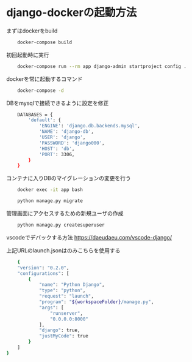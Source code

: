 # django-dockerの起動方法

まずはdockerをbuild

```bash
    docker-compose build
```
初回起動時に実行
```bash
	docker-compose run --rm app django-admin startproject config .
```

dockerを常に起動するコマンド
```bash
	docker-compose -d
```
DBをmysqlで接続できるように設定を修正
```bash
	DATABASES = {
		'default': {
			'ENGINE': 'django.db.backends.mysql',
			'NAME': 'django-db',
			'USER': 'django',
			'PASSWORD': 'django000',
			'HOST': 'db',
			'PORT': 3306,
		}
	}		
```

コンテナに入りDBのマイグレーションの変更を行う
```bash
	docker exec -it app bash
```
```bash
	python manage.py migrate
```

管理画面にアクセスするための新規ユーザの作成
```bash
	python manage.py createsuperuser
```

vscodeでデバックする方法
https://daeudaeu.com/vscode-django/

上記URLのlaunch.jsonはのみこちらを使用する
```bash
	{
	"version": "0.2.0",
	"configurations": [
		{
			"name": "Python Django",
			"type": "python",
			"request": "launch",
			"program": "${workspaceFolder}/manage.py",
			"args": [
				"runserver",
				"0.0.0.0:8000"
			],
			"django": true,
			"justMyCode": true
		}
	]
}

```
